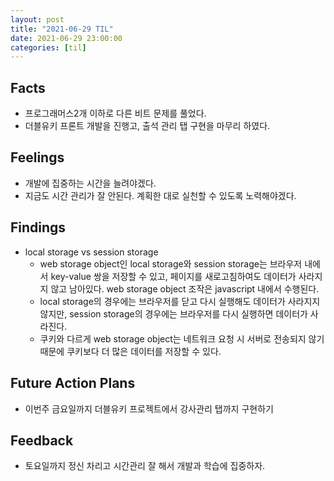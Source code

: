 ```yaml
---
layout: post
title: "2021-06-29 TIL"
date: 2021-06-29 23:00:00
categories: [til]
---
```


## Facts

- 프로그래머스2개 이하로 다른 비트 문제를 풀었다.
- 더블유키 프론트 개발을 진행고, 출석 관리 탭 구현을 마무리 하였다.

## Feelings
- 개발에 집중하는 시간을 늘려야겠다. 
- 지금도 시간 관리가 잘 안된다. 계획한 대로 실천할 수 있도록 노력해야겠다.


## Findings
- local storage vs session storage
    - web storage object인 local storage와 session storage는 브라우저 내에서 key-value 쌍을 저장할 수 있고, 페이지를 새로고침하여도 데이터가 사라지지 않고 남아있다. web storage object 조작은 javascript 내에서 수행된다.
    - local storage의 경우에는 브라우저를 닫고 다시 실행해도 데이터가 사라지지 않지만, session storage의 경우에는 브라우저를 다시 실행하면 데이터가 사라진다.
    - 쿠키와 다르게 web storage object는 네트워크 요청 시 서버로 전송되지 않기 때문에 쿠키보다 더 많은 데이터를 저장할 수 있다.
    


## Future Action Plans
- 이번주 금요일까지 더블유키 프로젝트에서 강사관리 탭까지 구현하기

## Feedback
- 토요일까지 정신 차리고 시간관리 잘 해서 개발과 학습에 집중하자.